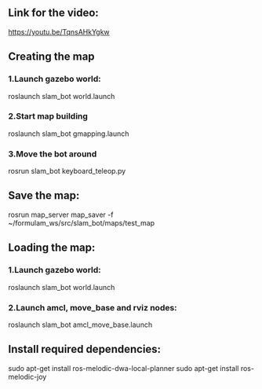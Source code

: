 ## Link for the video:
https://youtu.be/TqnsAHkYgkw

## Creating the map

### 1.Launch gazebo world:
roslaunch slam_bot world.launch
### 2.Start map building
roslaunch slam_bot gmapping.launch
### 3.Move the bot around
rosrun slam_bot keyboard_teleop.py 


## Save the map:
rosrun map_server map_saver -f ~/formulam_ws/src/slam_bot/maps/test_map

## Loading the map:

### 1.Launch gazebo world:
roslaunch slam_bot world.launch
### 2.Launch amcl, move_base and rviz nodes:
roslaunch slam_bot amcl_move_base.launch

## Install required dependencies:
sudo apt-get install ros-melodic-dwa-local-planner
sudo apt-get install ros-melodic-joy
